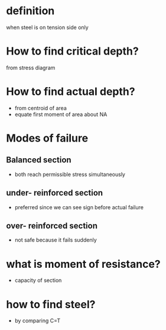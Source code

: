 # definition 
when steel is on tension side only

# How to find critical depth?
from stress diagram
# How to find actual depth?
- from centroid of area
- equate first moment of area about NA

# Modes of failure
## Balanced section
- both reach permissible stress simultaneously
## under- reinforced section
- preferred since we can see sign before actual failure
## over- reinforced section
- not safe because it fails suddenly

# what is moment of resistance?
- capacity of section

# how to find steel?
- by comparing C=T

